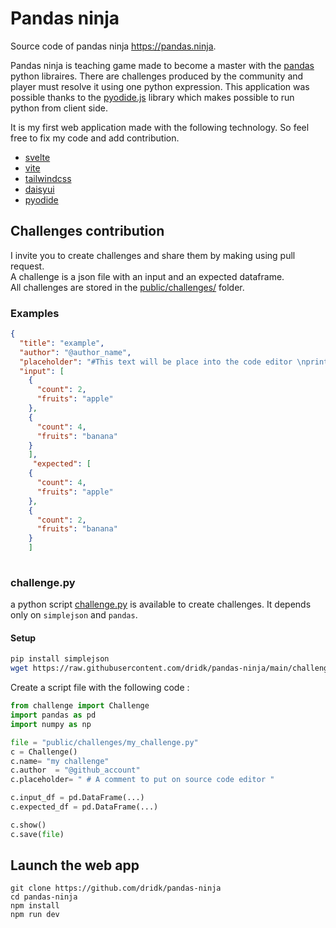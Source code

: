 # Pandas ninja

Source code of pandas ninja https://pandas.ninja. 

Pandas ninja is teaching game made to become a master with the [pandas](https://pandas.pydata.org/) python libraires. There are challenges produced by the community and player must resolve it using one python expression. This application was possible thanks to the [pyodide.js](https://pyodide.org/en/stable/) library which makes possible to run python from client side. 

It is my first web application made with the following technology.  So feel free to fix my code and add contribution. 

- [svelte](https://svelte.dev/) 
- [vite](https://vitejs.dev/) 
- [tailwindcss](https://tailwindcss.com/)
- [daisyui](https://daisyui.com) 
- [pyodide](https://pyodide.org/en/stable/)


## Challenges contribution 

I invite you to create challenges and share them by making using pull request.   
A challenge is a json file with an input and an expected dataframe.     
All challenges are stored in the [public/challenges/](https://github.com/dridk/pandas-ninja/blob/main/public/challenges/) folder.

### Examples 

```json
{
  "title": "example",
  "author": "@author_name",
  "placeholder": "#This text will be place into the code editor \nprint(df)",
  "input": [
    {
      "count": 2,
      "fruits": "apple"
    },
    {
      "count": 4,
      "fruits": "banana"
    }
    ], 
     "expected": [
    {
      "count": 4,
      "fruits": "apple"
    },
    {
      "count": 2,
      "fruits": "banana"
    }
    ]
    

```


### challenge.py 

a python script [challenge.py](https://raw.githubusercontent.com/dridk/pandas-ninja/main/challenge.py) is available to create challenges. It depends only on `simplejson` and `pandas`.

#### Setup
```bash
pip install simplejson
wget https://raw.githubusercontent.com/dridk/pandas-ninja/main/challenge.py
```

Create a script file with the following code : 

```python
from challenge import Challenge
import pandas as pd
import numpy as np

file = "public/challenges/my_challenge.py"
c = Challenge()
c.name= "my challenge"
c.author  = "@github_account"
c.placeholder= " # A comment to put on source code editor " 

c.input_df = pd.DataFrame(...)
c.expected_df = pd.DataFrame(...)

c.show()
c.save(file)

```


## Launch the web app

```
git clone https://github.com/dridk/pandas-ninja
cd pandas-ninja
npm install 
npm run dev 

```



